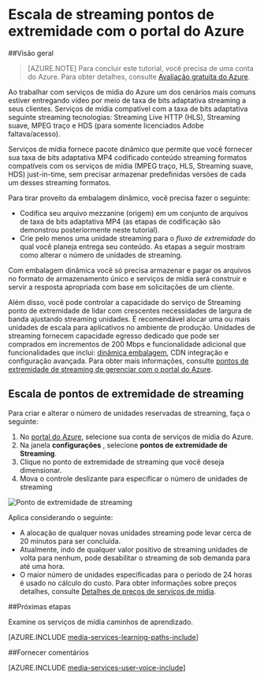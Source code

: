 <properties
    pageTitle=" Escala de streaming pontos de extremidade com o portal do Azure | Microsoft Azure"
    description="Este tutorial orienta você pelas etapas de dimensionamento streaming pontos de extremidade com o portal do Azure."
    services="media-services"
    documentationCenter=""
    authors="Juliako"
    manager="erikre"
    editor=""/>

<tags
    ms.service="media-services"
    ms.workload="media"
    ms.tgt_pltfrm="na"
    ms.devlang="na"
    ms.topic="article"
    ms.date="10/24/2016"
    ms.author="juliako"/>


# <a name="scale-streaming-endpoints-with-the-azure-portal"></a>Escala de streaming pontos de extremidade com o portal do Azure

##<a name="overview"></a>Visão geral

> [AZURE.NOTE] Para concluir este tutorial, você precisa de uma conta do Azure. Para obter detalhes, consulte [Avaliação gratuita do Azure](https://azure.microsoft.com/pricing/free-trial/). 

Ao trabalhar com serviços de mídia do Azure um dos cenários mais comuns estiver entregando vídeo por meio de taxa de bits adaptativa streaming a seus clientes. Serviços de mídia compatível com a taxa de bits adaptativa seguinte streaming tecnologias: Streaming Live HTTP (HLS), Streaming suave, MPEG traço e HDS (para somente licenciados Adobe faltava/acesso).

Serviços de mídia fornece pacote dinâmico que permite que você fornecer sua taxa de bits adaptativa MP4 codificado conteúdo streaming formatos compatíveis com os serviços de mídia (MPEG traço, HLS, Streaming suave, HDS) just-in-time, sem precisar armazenar predefinidas versões de cada um desses streaming formatos.

Para tirar proveito da embalagem dinâmico, você precisa fazer o seguinte:

- Codifica seu arquivo mezzanine (origem) em um conjunto de arquivos de taxa de bits adaptativa MP4 (as etapas de codificação são demonstrou posteriormente neste tutorial).  
- Crie pelo menos uma unidade streaming para o *fluxo de extremidade* do qual você planeja entrega seu conteúdo. As etapas a seguir mostram como alterar o número de unidades de streaming.

Com embalagem dinâmica você só precisa armazenar e pagar os arquivos no formato de armazenamento único e serviços de mídia será construir e servir a resposta apropriada com base em solicitações de um cliente.

Além disso, você pode controlar a capacidade do serviço de Streaming ponto de extremidade de lidar com crescentes necessidades de largura de banda ajustando streaming unidades. É recomendável alocar uma ou mais unidades de escala para aplicativos no ambiente de produção. Unidades de streaming fornecem capacidade egresso dedicado que pode ser comprados em incrementos de 200 Mbps e funcionalidade adicional que funcionalidades que inclui: [dinâmica embalagem](media-services-dynamic-packaging-overview.md), CDN integração e configuração avançada. Para obter mais informações, consulte [pontos de extremidade de streaming de gerenciar com o portal do Azure](media-services-portal-manage-streaming-endpoints.md).

## <a name="scale-streaming-endpoints"></a>Escala de pontos de extremidade de streaming

Para criar e alterar o número de unidades reservadas de streaming, faça o seguinte:

1. No [portal do Azure](https://portal.azure.com/), selecione sua conta de serviços de mídia do Azure.
2. Na janela **configurações** , selecione **pontos de extremidade de Streaming**.
3. Clique no ponto de extremidade de streaming que você deseja dimensionar. 
4. Mova o controle deslizante para especificar o número de unidades de streaming
 
![Ponto de extremidade de streaming](./media/media-services-portal-manage-streaming-endpoints/media-services-manage-streaming-endpoints3.png)

Aplica considerando o seguinte:

- A alocação de qualquer novas unidades streaming pode levar cerca de 20 minutos para ser concluída. 
- Atualmente, indo de qualquer valor positivo de streaming unidades de volta para nenhum, pode desabilitar o streaming de sob demanda para até uma hora.
- O maior número de unidades especificadas para o período de 24 horas é usado no cálculo do custo. Para obter informações sobre preços detalhes, consulte [Detalhes de preços de serviços de mídia](http://go.microsoft.com/fwlink/?LinkId=275107).

##<a name="next-steps"></a>Próximas etapas

Examine os serviços de mídia caminhos de aprendizado.

[AZURE.INCLUDE [media-services-learning-paths-include](../../includes/media-services-learning-paths-include.md)]

##<a name="provide-feedback"></a>Fornecer comentários

[AZURE.INCLUDE [media-services-user-voice-include](../../includes/media-services-user-voice-include.md)]


